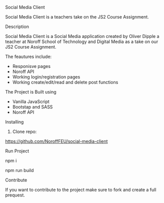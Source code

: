 Social Media Client 

Social Media Client is a teachers take on the JS2 Course Assignment. 

Description

Social Media Client is a Social Media application created by Oliver Dipple a teacher at Noroff School of Technology and Digital Media as a take on our JS2 Course Assignment. 

The feautures include: 

- Responisve pages
- Noroff API
- Working login/registration pages
- Working create/edit/read and delete post functions

The Project is Built using 

- Vanilla JavaScript
- Bootstap and SASS
- Noroff API

Installing 

1. Clone repo:

https://github.com/NoroffFEU/social-media-client

Run Project

npm i 

npm run build

Contribute

If you want to contribute to the project make sure to fork and create a full prequest. 
